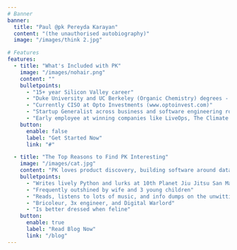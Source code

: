 ```yaml
---
# Banner
banner:
  title: "Paul @pk Pereyda Karayan"
  content: "(the unauthorised autobiography)"
  image: "/images/think 2.jpg"

# Features
features:
  - title: "What's Included with PK"
    image: "/images/nohair.png"
    content: ""
    bulletpoints:
      - "15+ year Silicon Valley career"
      - "Duke University and UC Berkeley (Organic Chemistry) degrees - lightly used"
      - "Currently CISO at Opto Investments (www.optoinvest.com)"
      - "Startup Generalist across business and software engineering roles. Solves hard problems that matter(tm)"
      - "Early employee at winning companies like LiveOps, The Climate Corporation, Addepar, Primer.ai, and Opto Investments (>$5 Billion of market value, so far)"
    button:
      enable: false
      label: "Get Started Now"
      link: "#"

  - title: "The Top Reasons to Find PK Interesting"
    image: "/images/cat.jpg"
    content: "PK loves product discovery, building software around data, and business development/forward deployed engineering. But what else is a PK good for?"
    bulletpoints:
      - "Writes lively Python and lurks at 10th Planet Jiu Jitsu San Mateo"
      - "Frequently outshined by wife and 3 young children"
      - "Reads, listens to lots of music, and info dumps on the unwitting"
      - "Bricoleur, 3x engineer, and Digital Warlord"
      - "Is better dressed when feline"
    button:
      enable: true
      label: "Read Blog Now"
      link: "/blog"
---
```

